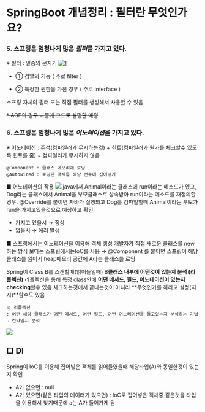 # SpringBoot 개념정리 : 필터란 무엇인가요?

### 5. 스프링은 엄청나게 많은 *필터*를 가지고 있다.

※ 필터
: 일종의 문지기
[![1](https://img1.daumcdn.net/thumb/R1280x0/?scode=mtistory2&fname=https%3A%2F%2Fblog.kakaocdn.net%2Fdn%2FuEUbr%2FbtrsYIwSqBC%2FjmhOcUgkO4pqLpgMm6JAE0%2Fimg.png "1")](http://https://img1.daumcdn.net/thumb/R1280x0/?scode=mtistory2&fname=https%3A%2F%2Fblog.kakaocdn.net%2Fdn%2FuEUbr%2FbtrsYIwSqBC%2FjmhOcUgkO4pqLpgMm6JAE0%2Fimg.png "1")

-  ① 검열의 기능 ( 주로 filter )

- ② 특정한 권한을 가진 경우 ( 주로 interface )

스프링 자체의 필터 또는 직접 필터를 생성해서 사용할 수 있음

~~* AOP의 경우 나중에 코드로 설명할 예정~~



### 6. 스프링은 엄청나게 많은 *어노테이션*을 가지고 있다.
※ 어노테이션 : 주석(컴파일러가 무시하는것) + 힌트(컴파일러가 뭔가를 체크할수 있도록 힌트를 줌)
= 컴파일러가 무시하지 않음

<pre>
<code>@Component : 클래스 메모리에 로딩
@Autowired : 로딩된 객체를 해당 변수에 집어넣기</code>
</pre>

■ 어노테이션의 작용
[![](https://img1.daumcdn.net/thumb/R1280x0/?scode=mtistory2&fname=https%3A%2F%2Fblog.kakaocdn.net%2Fdn%2FQAYXb%2FbtrsWLOLHM8%2FcLOv5ORAB2kRwrozDuIJsK%2Fimg.png)](http://https://img1.daumcdn.net/thumb/R1280x0/?scode=mtistory2&fname=https%3A%2F%2Fblog.kakaocdn.net%2Fdn%2FQAYXb%2FbtrsWLOLHM8%2FcLOv5ORAB2kRwrozDuIJsK%2Fimg.png)
java에서 Animal이라는 클래스에 run이라는 메소드가 있고, Dog라는 클래스에서 Animal을 부모클래스로 상속받아 run이라는 메소드를 재정의할 경우. @Override를 붙이면 자바가 실행되고 Dog를 컴파일할때 Animal이라는 부모가 run을 가지고있을것으로 예상하고 확인
- 가지고 있을시 → 정상
- 없을시 → 에러 발생


■ 스프링에서는 어노테이션을 이용해 객체 생성
개발자가 직접 새로운 클래스를 new하는 방식 보다는 스프링에서는IoC를 사용
→ @Component 를 붙이면 스프링이 해당 클래스를 읽어서 heap메모리 공간에 A라는 클래스를 로딩

Spring이 Class B를 스캔할때(읽어들일때) B**클래스 내부에 어떤것이 있는지 분석 (리플렉션)**
리플렉션을 통해 특정 class안에 **어떤 메서드, 필드, 어노테이션이 있는지 checking**할수 있음
체크하는것에서 끝나는것이 아니라 **무엇인가를 하라고 설정(지시)**할수도 있음

<pre><code>※ 리플렉션
: 어떤 해당 클래스가 어떤 메서드, 어떤 필드, 어떤 어노테이션을 들고있는지 분석하는 기법 → 런타임시 분석</code>
</pre>
[![](https://img1.daumcdn.net/thumb/R1280x0/?scode=mtistory2&fname=https%3A%2F%2Fblog.kakaocdn.net%2Fdn%2Fn5If3%2FbtrsWKI7d0T%2FxQWYojeOiPpDRNilmydyuK%2Fimg.png)](http://https://img1.daumcdn.net/thumb/R1280x0/?scode=mtistory2&fname=https%3A%2F%2Fblog.kakaocdn.net%2Fdn%2Fn5If3%2FbtrsWKI7d0T%2FxQWYojeOiPpDRNilmydyuK%2Fimg.png)

## □ DI 
Spring이 IoC를 이용해 집어넣은 객체를 읽어들였을때 해당타입(A)와 동일한것이 있는지 확인
- A가 없으면 : null
- A가 있으면(같은 타입의 데이터가 있으면)
: IoC로 집어넣은 객체중 같은것을 타입을 이용해서 찾기때문에 a는 A가 들어가게 됨
